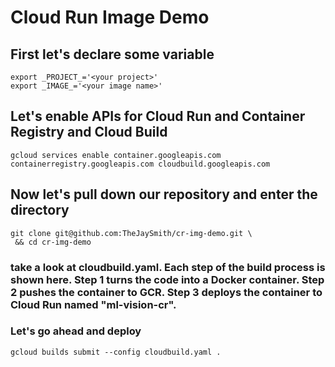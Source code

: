 # Cloud Run Image Demo

## First let's declare some variable

```
export _PROJECT_='<your project>'
export _IMAGE_='<your image name>'
```

## Let's enable APIs for Cloud Run and Container Registry and Cloud Build

```
gcloud services enable container.googleapis.com containerregistry.googleapis.com cloudbuild.googleapis.com
```


## Now let's pull down our repository and enter the directory

```
git clone git@github.com:TheJaySmith/cr-img-demo.git \
 && cd cr-img-demo
```


### take a look at cloudbuild.yaml. Each step of the build process is shown here. Step 1 turns the code into a Docker container. Step 2 pushes the container to GCR. Step 3 deploys the container to Cloud Run named "ml-vision-cr".

### Let's go ahead and deploy 


```
gcloud builds submit --config cloudbuild.yaml .
```
